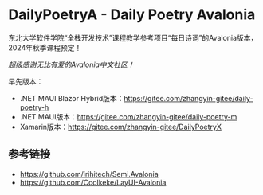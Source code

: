 #  DailyPoetryA - Daily Poetry Avalonia

东北大学软件学院“全栈开发技术”课程教学参考项目“每日诗词”的Avalonia版本，2024年秋季课程预定！

*超级感谢无比有爱的Avalonia中文社区！*

早先版本：

* .NET MAUI Blazor Hybrid版本：https://gitee.com/zhangyin-gitee/daily-poetry-h
* .NET MAUI版本：https://gitee.com/zhangyin-gitee/daily-poetry-m
* Xamarin版本：https://gitee.com/zhangyin-gitee/DailyPoetryX

## 参考链接

* https://github.com/irihitech/Semi.Avalonia
* https://github.com/Coolkeke/LayUI-Avalonia